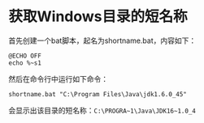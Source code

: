 # 获取Windows目录的短名称

首先创建一个bat脚本，起名为shortname.bat，内容如下：

    @ECHO OFF
    echo %~s1

然后在命令行中运行如下命令：

    shortname.bat "C:\Program Files\Java\jdk1.6.0_45"

会显示出该目录的短名称：`C:\PROGRA~1\Java\JDK16~1.0_4`
